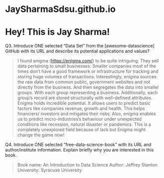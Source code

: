 # JaySharmaSdsu.github.io

# Hey! This is Jay Sharma!

Q3. Introduce ONE selected “Data Set” from the [awesome-datascience] GitHub with its URL and describe its potential applications and values?
> I found enigma (https://enigma.com/) to be quite intriguing. They sell data pertaining to small businesses. Smaller companies most of the times don’t have a good framework or infrastructure for tracking and storing huge volumes of transactions. Interestingly, enigma sources the raw data from common public, government websites and not directly from the business. And then segregates the data into smaller groups. With each group representing a business. Additionally, each group’s record are stored structurally with well-defined attributes.  
Enigma holds incredible potential. It allows users to predict basic factors like companies revenue, growth and health. This helps financiers/ investors and mitigates their risks. Also, enigma enables us to predict micro-industries’s  behaviour under unexpected conditions like recession, natural disaster or pandemics. This is a completely unexplored field because of lack but Enigma might change the game now!

Q4. Introduce ONE selected “free-data-science-book” with its URL and author/institute information. Explain briefly why you are interested in this book.
> Book name: An Introduction to Data Science
> Author: Jeffrey Stanton 
> University: Syracuse University

